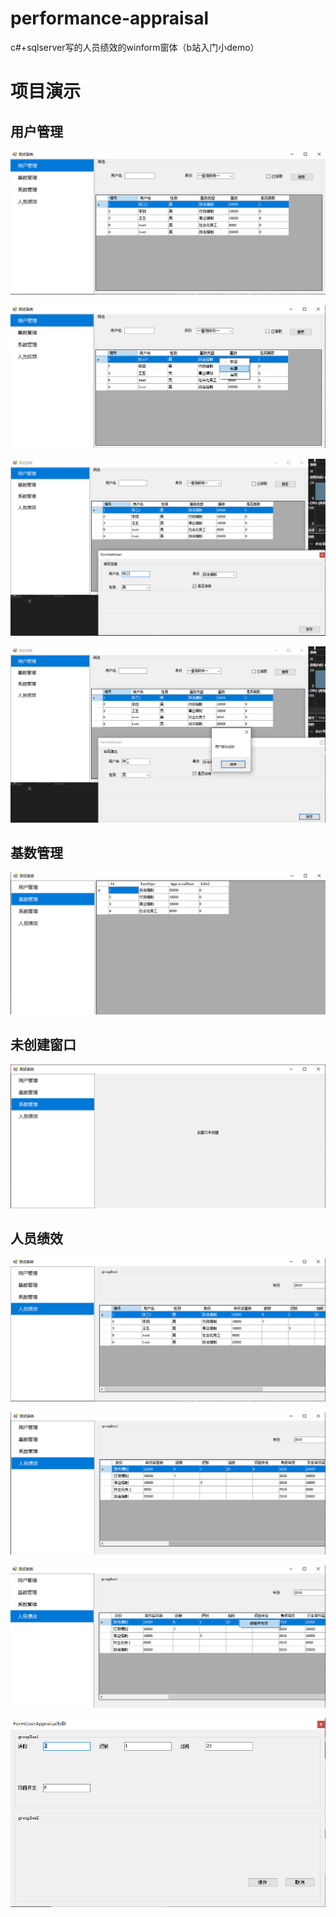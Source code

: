 # performance-appraisal
c#+sqlserver写的人员绩效的winform窗体（b站入门小demo）

# 项目演示

## 用户管理

![](https://github.com/LazyCat00/performance-appraisal/blob/main/%E9%A1%B9%E7%9B%AE%E6%BC%94%E7%A4%BA%E5%9B%BE/01.png)

![](https://github.com/LazyCat00/performance-appraisal/blob/main/%E9%A1%B9%E7%9B%AE%E6%BC%94%E7%A4%BA%E5%9B%BE/02.png)

![](https://github.com/LazyCat00/performance-appraisal/blob/main/%E9%A1%B9%E7%9B%AE%E6%BC%94%E7%A4%BA%E5%9B%BE/03.png)

![](https://github.com/LazyCat00/performance-appraisal/blob/main/%E9%A1%B9%E7%9B%AE%E6%BC%94%E7%A4%BA%E5%9B%BE/04.png)



## 基数管理

![](https://github.com/LazyCat00/performance-appraisal/blob/main/%E9%A1%B9%E7%9B%AE%E6%BC%94%E7%A4%BA%E5%9B%BE/05.png)

## 未创建窗口

![](https://github.com/LazyCat00/performance-appraisal/blob/main/%E9%A1%B9%E7%9B%AE%E6%BC%94%E7%A4%BA%E5%9B%BE/06.png)

## 人员绩效

![](https://github.com/LazyCat00/performance-appraisal/blob/main/%E9%A1%B9%E7%9B%AE%E6%BC%94%E7%A4%BA%E5%9B%BE/07.png)

![](https://github.com/LazyCat00/performance-appraisal/blob/main/%E9%A1%B9%E7%9B%AE%E6%BC%94%E7%A4%BA%E5%9B%BE/08.png)

![](https://github.com/LazyCat00/performance-appraisal/blob/main/%E9%A1%B9%E7%9B%AE%E6%BC%94%E7%A4%BA%E5%9B%BE/09.png)

![](https://github.com/LazyCat00/performance-appraisal/blob/main/%E9%A1%B9%E7%9B%AE%E6%BC%94%E7%A4%BA%E5%9B%BE/10.png)
